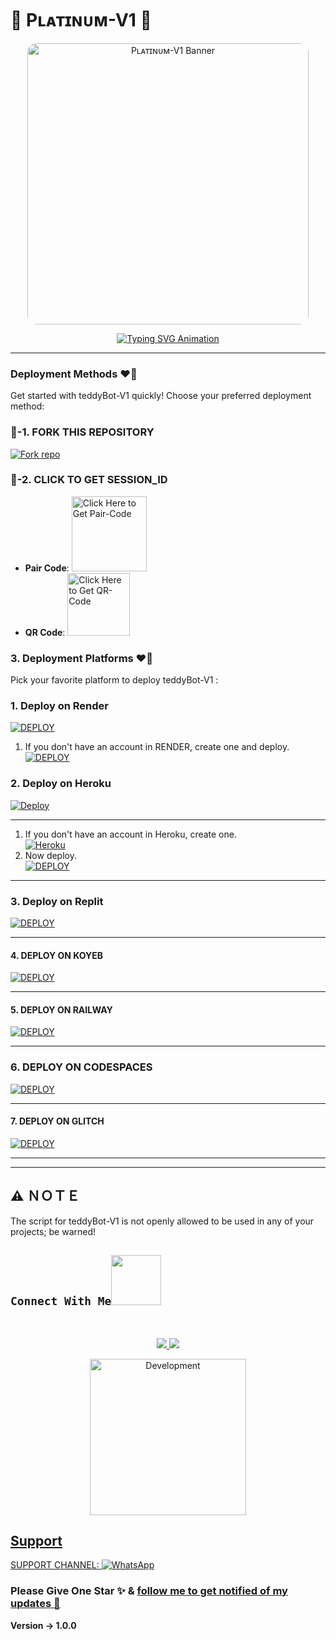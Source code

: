 # 🌟 Pʟᴀᴛɪɴᴜᴍ-V1 🌟

<p align="center">
  <img src="https://i.imgur.com/7KCi9Qh.jpeg" alt="Pʟᴀᴛɪɴᴜᴍ-V1 Banner" width="450" style="border-radius: 15px;"/>
</p>

<p align="center">
  <a href="https://git.io/typing-svg">
    <img src="https://readme-typing-svg.demolab.com?font=Arial%20Black&weight=700&size=16&duration=3500&pause=1000&color=FF5733&vCenter=true&width=400&lines=🚀+Above+All+WhatsApp+Bot;💬+Multi-Device+Support;🛠️+Developed+By+Above+All" alt="Typing SVG Animation" />
  </a>
</p>

---

### Deployment Methods ❤️🧸

Get started with teddyBot-V1 quickly! Choose your preferred deployment method:

### 🧸-1. FORK THIS REPOSITORY 
<a href='https://github.com/errrbodyhatescylee/teddyBot-V1/fork' target="_blank"><img alt='Fork repo' src='https://img.shields.io/badge/Fork This Repo-black?style=for-the-badge&logo=git&logoColor=white'/></a> 

### 🧸-2. CLICK TO GET SESSION_ID 

- **Pair Code**: 
  <a href="https://above-allpair.onrender.com/pair">
    <img src="https://img.shields.io/badge/Pair_Code-1E90FF?style=for-the-badge" alt="Click Here to Get Pair-Code" width="120">
  </a>
- **QR Code**: 
  <a href="https://above-allpair.onrender.com/wasiqr">
    <img src="https://img.shields.io/badge/QR_Code-32CD32?style=for-the-badge" alt="Click Here to Get QR-Code" width="100">
  </a>

### 3. Deployment Platforms ❤️🧸

Pick your favorite platform to deploy teddyBot-V1 :


### 1. Deploy on Render 
<a href='https://dashboard.render.com' target="_blank"><img alt='DEPLOY' src='https://img.shields.io/badge/RENDER-h?color=black&style=for-the-badge&logo=render'/></a></p>

1. If you don't have an account in RENDER, create one and deploy.
    <br>
    <a href='https://dashboard.render.com/select-repo?type=web' target="_blank"><img alt='DEPLOY' src='https://img.shields.io/badge/-DEPLOY-black?style=for-the-badge&logo=render&logoColor=white'/></a>


### 2. Deploy on Heroku   

[![Deploy](https://www.herokucdn.com/deploy/button.svg)](https://heroku.com/deploy?template=new)

--------

1. If you don't have an account in Heroku, create one.
    <br>
    <a href='https://signup.heroku.com/' target="_blank"><img alt='Heroku' src='https://img.shields.io/badge/-Create-purple?style=for-the-badge&logo=heroku&logoColor=white'/></a>
2. Now deploy.
    <br>
    <a href='https://dashboard.heroku.com/new?template=https://github.com/errrbodyhatescylee/Queen_Kylie-V1' target="_blank"><img alt='DEPLOY' src='https://img.shields.io/badge/-DEPLOY-purple?style=for-the-badge&logo=heroku&logoColor=white'/></a>

--------
    

### 3. Deploy on Replit

   <a href='https://repl.it/github/SuhailTechInfo/suhailmd-2.0' target="_blank"><img alt='DEPLOY' src='https://img.shields.io/badge/-REPLIT-orange?style=for-the-badge&logo=replit&logoColor=white'/></a>

--------


#### 4. DEPLOY ON KOYEB

<a href='https://app.koyeb.com/auth/signin' target="_blank"><img alt='DEPLOY' src='https://img.shields.io/badge/-KOYEB-green?style=for-the-badge&logo=koyeb&logoColor=white'/></a>

--------  
    

 #### 5. DEPLOY ON RAILWAY

<a href='https://railway.app/new' target="_blank"><img alt='DEPLOY' src='https://img.shields.io/badge/RAILWAY-h?color=red&style=for-the-badge&logo=railway'/></a></p>

--------


### 6. DEPLOY ON CODESPACES 

<a href='https://github.com/codespaces/new' target="_blank"><img alt='DEPLOY' src='https://img.shields.io/badge/CODESPACE-h?color=navy&style=for-the-badge&logo=visualstudiocode'/></a></p>

--------


#### 7. DEPLOY ON GLITCH

<a href='https://glitch.com/signup' target="_blank"><img alt='DEPLOY' src='https://img.shields.io/badge/GLITCH-h?color=pink&style=for-the-badge&logo=glitch'/></a></p>

--------


---

## ⚠️ ＮＯＴＥ
The script for teddyBot-V1 is not openly allowed to be used in any of your projects; be warned!

## ```Connect With Me```<img src="https://files.catbox.moe/g3wwyk.jpg" width ="80"></h1> 
<br>
<p align="center">
<a href="https://wa.me/27615045572"><img src="https://img.shields.io/badge/Contact Cadillac Cylee-25D366?style=for-the-badge&logo=whatsapp&logoColor=white" />
<a href="https://whatsapp.com/channel/0029VatxrTiK5cDN43SzVq3b"><img src="https://img.shields.io/badge/Join Official Channel-25D366?style=for-the-badge&logo=whatsapp&logoColor=white" />
<p align="center">
<img alt="Development" width="250" src="https://files.catbox.moe/g3wwyk.jpg" /> </p> 


## Support
SUPPORT CHANNEL: <a href="https://whatsapp.com/channel/0029VatxrTiK5cDN43SzVq3b"><img alt="WhatsApp" src="https://img.shields.io/badge/WhatsApp-25D366?style=for-the-badge&logo=whatsapp&logoColor=white"/></a>

### Please Give One Star ✨ & [follow me to get notified of my updates 🧸](https://github.com/errrbodyhatescylee/teddyBot-V1)

<b>Version -> 1.0.0</b>
